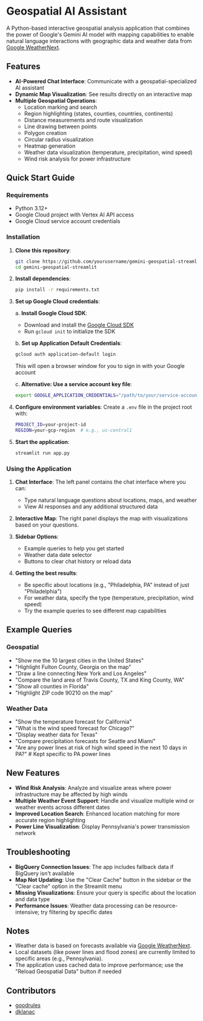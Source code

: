 # Geospatial AI Assistant

A Python-based interactive geospatial analysis application that combines the power of Google's Gemini AI model with mapping capabilities to enable natural language interactions with geographic data and weather data from [Google WeatherNext](https://deepmind.google/technologies/weathernext/).

## Features

- **AI-Powered Chat Interface**: Communicate with a geospatial-specialized AI assistant
- **Dynamic Map Visualization**: See results directly on an interactive map
- **Multiple Geospatial Operations**:
  - Location marking and search
  - Region highlighting (states, counties, countries, continents)
  - Distance measurements and route visualization
  - Line drawing between points
  - Polygon creation
  - Circular radius visualization
  - Heatmap generation
  - Weather data visualization (temperature, precipitation, wind speed)
  - Wind risk analysis for power infrastructure

## Quick Start Guide

### Requirements

- Python 3.12+
- Google Cloud project with Vertex AI API access
- Google Cloud service account credentials

### Installation

1. **Clone this repository**:
   ```bash
   git clone https://github.com/yourusername/gemini-geospatial-streamlit.git
   cd gemini-geospatial-streamlit
   ```

2. **Install dependencies**:
   ```bash
   pip install -r requirements.txt
   ```

3. **Set up Google Cloud credentials**:
   
   a. **Install Google Cloud SDK**:
   - Download and install the [Google Cloud SDK](https://cloud.google.com/sdk/docs/install)
   - Run `gcloud init` to initialize the SDK
   
   b. **Set up Application Default Credentials**:
   ```bash
   gcloud auth application-default login
   ```
   This will open a browser window for you to sign in with your Google account
   
   c. **Alternative: Use a service account key file**:
   ```bash
   export GOOGLE_APPLICATION_CREDENTIALS="/path/to/your/service-account-key.json"
   ```

4. **Configure environment variables**:
   Create a `.env` file in the project root with:
   ```bash
   PROJECT_ID=your-project-id
   REGION=your-gcp-region  # e.g., us-central1
   ```

5. **Start the application**:
   ```bash
   streamlit run app.py
   ```

### Using the Application

1. **Chat Interface**: The left panel contains the chat interface where you can:
   - Type natural language questions about locations, maps, and weather
   - View AI responses and any additional structured data

2. **Interactive Map**: The right panel displays the map with visualizations based on your questions.

3. **Sidebar Options**:
   - Example queries to help you get started
   - Weather data date selector
   - Buttons to clear chat history or reload data

4. **Getting the best results**:
   - Be specific about locations (e.g., "Philadelphia, PA" instead of just "Philadelphia")
   - For weather data, specify the type (temperature, precipitation, wind speed)
   - Try the example queries to see different map capabilities

## Example Queries

### Geospatial
- "Show me the 10 largest cities in the United States"
- "Highlight Fulton County, Georgia on the map"
- "Draw a line connecting New York and Los Angeles"
- "Compare the land area of Travis County, TX and King County, WA"
- "Show all counties in Florida"
- "Highlight ZIP code 90210 on the map"

### Weather Data
- "Show the temperature forecast for California"
- "What is the wind speed forecast for Chicago?"
- "Display weather data for Texas"
- "Compare precipitation forecasts for Seattle and Miami"
- "Are any power lines at risk of high wind speed in the next 10 days in PA?" # Kept specific to PA power lines

## New Features

- **Wind Risk Analysis**: Analyze and visualize areas where power infrastructure may be affected by high winds
- **Multiple Weather Event Support**: Handle and visualize multiple wind or weather events across different dates
- **Improved Location Search**: Enhanced location matching for more accurate region highlighting
- **Power Line Visualization**: Display Pennsylvania's power transmission network

## Troubleshooting

- **BigQuery Connection Issues**: The app includes fallback data if BigQuery isn't available
- **Map Not Updating**: Use the "Clear Cache" button in the sidebar or the "Clear cache" option in the Streamlit menu
- **Missing Visualizations**: Ensure your query is specific about the location and data type
- **Performance Issues**: Weather data processing can be resource-intensive; try filtering by specific dates

## Notes

- Weather data is based on forecasts available via [Google WeatherNext](https://deepmind.google/technologies/weathernext/).
- Local datasets (like power lines and flood zones) are currently limited to specific areas (e.g., Pennsylvania).
- The application uses cached data to improve performance; use the "Reload Geospatial Data" button if needed

## Contributors

- [goodrules](https://github.com/goodrules)
- [dklanac](https://github.com/dklanac)
